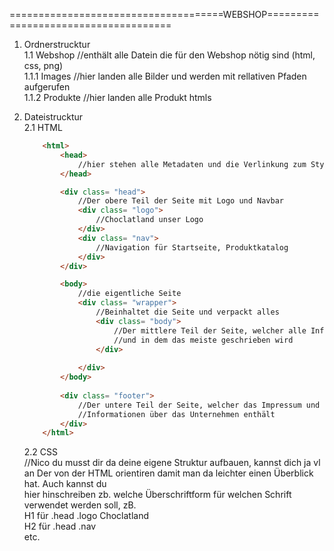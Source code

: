 =====================================WEBSHOP=====================================

1. Ordnerstrucktur<br>
    1.1 Webshop //enthält alle Datein die für den Webshop nötig sind (html, css, png)<br>
        1.1.1 Images //hier landen alle Bilder und werden mit rellativen Pfaden aufgerufen<br>
        1.1.2 Produkte //hier landen alle Produkt htmls<br>

2. Dateistrucktur<br>
    2.1 HTML<br>
    ```html
        <html>
            <head>
                //hier stehen alle Metadaten und die Verlinkung zum Stylesheet (design.css)
            </head>

            <div class= "head">
                //Der obere Teil der Seite mit Logo und Navbar
                <div class= "logo">
                    //Choclatland unser Logo
                </div>
                <div class= "nav">
                    //Navigation für Startseite, Produktkatalog
                </div>
            </div>

            <body>
                //die eigentliche Seite
                <div class= "wrapper">
                    //Beinhaltet die Seite und verpackt alles
                    <div class= "body">
                        //Der mittlere Teil der Seite, welcher alle Informationen besitzt
                        //und in dem das meiste geschrieben wird
                    </div>
                    
                </div>
            </body>
            
            <div class= "footer">
                //Der untere Teil der Seite, welcher das Impressum und andere
                //Informationen über das Unternehmen enthält
            </div>
        </html>
    ```
    2.2 CSS<br>
        //Nico du musst dir da deine eigene Struktur aufbauen, kannst dich ja vl an Der von der HTML orientiren damit man da leichter einen Überblick hat. Auch kannst du<br>
          hier hinschreiben zb. welche Überschriftform für welchen Schrift verwendet werden soll, zB. <br>
            H1 für .head .logo Choclatland<br>
            H2 für .head .nav <br>
            etc.
            
        
